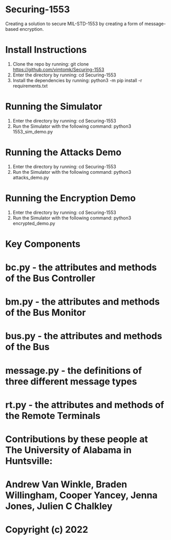 # Securing-1553
Creating a solution to secure MIL-STD-1553 by creating a form of message-based encryption.

# Install Instructions
1. Clone the repo by running: git clone https://github.com/vimtomk/Securing-1553
2. Enter the directory by running: cd Securing-1553 
3. Install the dependencies by running: python3 -m pip install -r requirements.txt

# Running the Simulator 
1. Enter the directory by running: cd Securing-1553
2. Run the Simulator with the following command: python3 1553_sim_demo.py

# Running the Attacks Demo
1. Enter the directory by running: cd Securing-1553
2. Run the Simulator with the following command: python3 attacks_demo.py

# Running the Encryption Demo
1. Enter the directory by running: cd Securing-1553
2. Run the Simulator with the following command: python3 encrypted_demo.py


# Key Components
# bc.py - the attributes and methods of the Bus Controller 
# bm.py - the attributes and methods of the Bus Monitor 
# bus.py - the attributes and methods of the Bus
# message.py - the definitions of three different message types 
# rt.py - the attributes and methods of the Remote Terminals 

# Contributions by these people at The University of Alabama in Huntsville:
# Andrew Van Winkle, Braden Willingham, Cooper Yancey, Jenna Jones, Julien C Chalkley

# Copyright (c) 2022